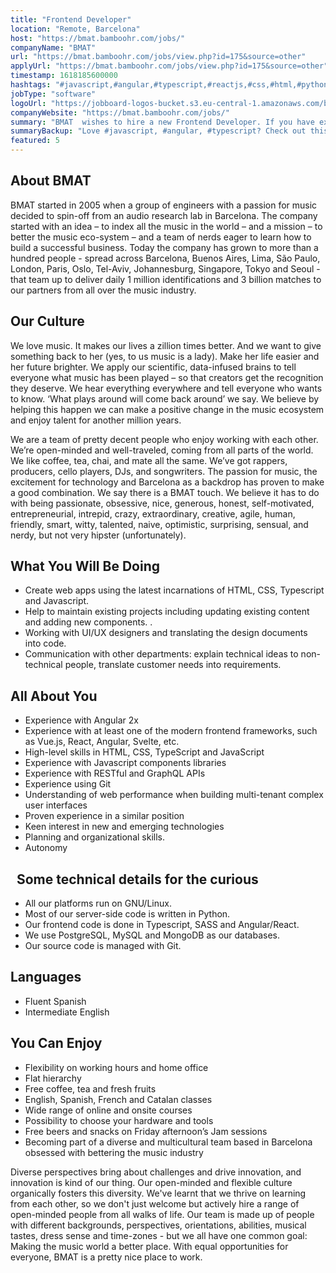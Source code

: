 ```yaml
---
title: "Frontend Developer"
location: "Remote, Barcelona"
host: "https://bmat.bamboohr.com/jobs/"
companyName: "BMAT"
url: "https://bmat.bamboohr.com/jobs/view.php?id=175&source=other"
applyUrl: "https://bmat.bamboohr.com/jobs/view.php?id=175&source=other"
timestamp: 1618185600000
hashtags: "#javascript,#angular,#typescript,#reactjs,#css,#html,#python,#ui/ux,#git,#linux"
jobType: "software"
logoUrl: "https://jobboard-logos-bucket.s3.eu-central-1.amazonaws.com/bmat-licensing-slu"
companyWebsite: "https://bmat.bamboohr.com/jobs/"
summary: "BMAT  wishes to hire a new Frontend Developer. If you have experience with Angular 2x, consider applying."
summaryBackup: "Love #javascript, #angular, #typescript? Check out this job post!"
featured: 5
---
```


## About BMAT

BMAT started in 2005 when a group of engineers with a passion for music decided to spin-off from an audio research lab in Barcelona. The company started with an idea – to index all the music in the world – and a mission – to better the music eco-system – and a team of nerds eager to learn how to build a successful business. Today the company has grown to more than a hundred people - spread across Barcelona, Buenos Aires, Lima, São Paulo, London, Paris, Oslo, Tel-Aviv, Johannesburg, Singapore, Tokyo and Seoul - that team up to deliver daily 1 million identifications and 3 billion matches to our partners from all over the music industry.

## Our Culture

We love music. It makes our lives a zillion times better. And we want to give something back to her (yes, to us music is a lady). Make her life easier and her future brighter. We apply our scientific, data-infused brains to tell everyone what music has been played – so that creators get the recognition they deserve. We hear everything everywhere and tell everyone who wants to know. ‘What plays around will come back around’ we say. We believe by helping this happen we can make a positive change in the music ecosystem and enjoy talent for another million years.

We are a team of pretty decent people who enjoy working with each other. We’re open-minded and well-traveled, coming from all parts of the world. We like coffee, tea, chai, and mate all the same. We’ve got rappers, producers, cello players, DJs, and songwriters. The passion for music, the excitement for technology and Barcelona as a backdrop has proven to make a good combination. We say there is a BMAT touch. We believe it has to do with being passionate, obsessive, nice, generous, honest, self-motivated, entrepreneurial, intrepid, crazy, extraordinary, creative, agile, human, friendly, smart, witty, talented, naive, optimistic, surprising, sensual, and nerdy, but not very hipster (unfortunately).

## What You Will Be Doing

*   Create web apps using the latest incarnations of HTML, CSS, Typescript and Javascript.
*   Help to maintain existing projects including updating existing content and adding new components. .
*   Working with UI/UX designers and translating the design documents into code. 
*   Communication with other departments: explain technical ideas to non-technical people, translate customer needs into requirements.

## All About You

*   Experience with Angular 2x
*   Experience with at least one of the modern frontend frameworks, such as Vue.js, React, Angular, Svelte, etc. 
*   High-level skills in HTML, CSS, TypeScript and JavaScript
*   Experience with Javascript components libraries
*   Experience with RESTful and GraphQL APIs
*   Experience using Git
*   Understanding of web performance when building multi-tenant complex user interfaces
*   Proven experience in a similar position
*   Keen interest in new and emerging technologies
*   Planning and organizational skills.
*   Autonomy

##   Some technical details for the curious

*   All our platforms run on GNU/Linux.
*   Most of our server-side code is written in Python.
*   Our frontend code is done in Typescript, SASS and Angular/React.
*   We use PostgreSQL, MySQL and MongoDB as our databases.
*   Our source code is managed with Git.

## Languages

*   Fluent Spanish
*   Intermediate English

## You Can Enjoy

*   Flexibility on working hours and home office
*   Flat hierarchy
*   Free coffee, tea and fresh fruits
*   English, Spanish, French and Catalan classes
*   Wide range of online and onsite courses
*   Possibility to choose your hardware and tools
*   Free beers and snacks on Friday afternoon’s Jam sessions
*   Becoming part of a diverse and multicultural team based in Barcelona obsessed with bettering the music industry

Diverse perspectives bring about challenges and drive innovation, and innovation is kind of our thing. Our open-minded and flexible culture organically fosters this diversity. We've learnt that we thrive on learning from each other, so we don't just welcome but actively hire a range of open-minded people from all walks of life. Our team is made up of people with different backgrounds, perspectives, orientations, abilities, musical tastes, dress sense and time-zones - but we all have one common goal: Making the music world a better place. With equal opportunities for everyone, BMAT is a pretty nice place to work.
